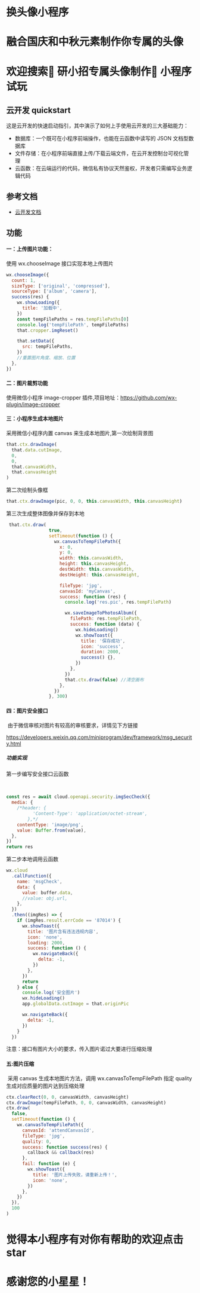 # 换头像小程序

# 融合国庆和中秋元素制作你专属的头像

# 欢迎搜索🚀  研小招专属头像制作🚀  小程序试玩
## 云开发 quickstart

这是云开发的快速启动指引，其中演示了如何上手使用云开发的三大基础能力：

- 数据库：一个既可在小程序前端操作，也能在云函数中读写的 JSON 文档型数据库
- 文件存储：在小程序前端直接上传/下载云端文件，在云开发控制台可视化管理
- 云函数：在云端运行的代码，微信私有协议天然鉴权，开发者只需编写业务逻辑代码

## 参考文档

- [云开发文档](https://developers.weixin.qq.com/miniprogram/dev/wxcloud/basis/getting-started.html)

## 功能

#### 一：上传图片功能：

使用 wx.chooseImage 接口实现本地上传图片

```javascript
wx.chooseImage({
  count: 1,
  sizeType: ['original', 'compressed'],
  sourceType: ['album', 'camera'],
  success(res) {
    wx.showLoading({
      title: '加载中',
    })
    const tempFilePaths = res.tempFilePaths[0]
    console.log('tempFilePath', tempFilePaths)
    that.cropper.imgReset()

    that.setData({
      src: tempFilePaths,
    })
    //重置图片角度、缩放、位置
  },
})
```

#### 二：图片裁剪功能

使用微信小程序 image-cropper 插件,项目地址：https://github.com/wx-plugin/image-cropper

#### 三：小程序生成本地图片

采用微信小程序内置 canvas 来生成本地图片,第一次绘制背景图

```javascript
that.ctx.drawImage(
  that.data.cutImage,
  0,
  0,
  that.canvasWidth,
  that.canvasHeight
)
```

第二次绘制头像框

```javascript
that.ctx.drawImage(pic, 0, 0, this.canvasWidth, this.canvasHeight)
```

第三次生成整体图像并保存到本地

```javascript
 that.ctx.draw(
                true,
                setTimeout(function () {
                  wx.canvasToTempFilePath({
                    x: 0,
                    y: 0,
                    width: this.canvasWidth,
                    height: this.canvasHeight,
                    destWidth: this.canvasWidth,
                    destHeight: this.canvasHeight,

                    fileType: 'jpg',
                    canvasId: 'myCanvas',
                    success: function (res) {
                      console.log('res.pic', res.tempFilePath)

                      wx.saveImageToPhotosAlbum({
                        filePath: res.tempFilePath,
                        success: function (data) {
                          wx.hideLoading()
                          wx.showToast({
                            title: '保存成功',
                            icon: 'success',
                            duration: 2000,
                            success() {},
                          })
                        },
                      })
                      that.ctx.draw(false) //清空画布
                    },
                  })
                }, 300)
```

#### 四：图片安全接口

​ 由于微信审核对图片有较高的审核要求，详情见下方链接

https://developers.weixin.qq.com/miniprogram/dev/framework/msg_security.html

##### 功能实现

第一步编写安全接口云函数

​

```javascript
const res = await cloud.openapi.security.imgSecCheck({
  media: {
    /*header: {
          'Content-Type': 'application/octet-stream',
        },*/
    contentType: 'image/png',
    value: Buffer.from(value),
  },
})
return res
```

第二步本地调用云函数

```javascript
wx.cloud
  .callFunction({
    name: 'msgCheck',
    data: {
      value: buffer.data,
      //value: obj.url,
    },
  })
  .then((imgRes) => {
    if (imgRes.result.errCode == '87014') {
      wx.showToast({
        title: '图片含有违法违规内容',
        icon: 'none',
        loading: 2000,
        success: function () {
          wx.navigateBack({
            delta: -1,
          })
        },
      })
      return
    } else {
      console.log('安全图片')
      wx.hideLoading()
      app.globalData.cutImage = that.originPic

      wx.navigateBack({
        delta: -1,
      })
    }
  })
```

注意：接口有图片大小的要求，传入图片诺过大要进行压缩处理

#### 五:图片压缩

​ 采用 canvas 生成本地图片方法，调用 wx.canvasToTempFilePath 指定 quality 生成对应质量的图片达到压缩处理

```javascript
ctx.clearRect(0, 0, canvasWidth, canvasHeight)
ctx.drawImage(tempFilePath, 0, 0, canvasWidth, canvasHeight)
ctx.draw(
  false,
  setTimeout(function () {
    wx.canvasToTempFilePath({
      canvasId: 'attendCanvasId',
      fileType: 'jpg',
      quality: 0,
      success: function success(res) {
        callback && callback(res)
      },
      fail: function (e) {
        wx.showToast({
          title: '图片上传失败，请重新上传！',
          icon: 'none',
        })
      },
    })
  }),
  100
)
```

# 觉得本小程序有对你有帮助的欢迎点击 star

# 感谢您的小星星！
